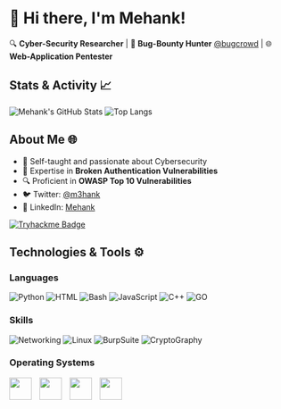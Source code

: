 # 👋 Hi there, I'm Mehank!


🔍 **Cyber-Security Researcher** | 🐞 **Bug-Bounty Hunter** [@bugcrowd](https://www.bugcrowd.com/) | 🌐 **Web-Application Pentester**



## Stats & Activity 📈

![Mehank's GitHub Stats](https://github-readme-stats.vercel.app/api?username=M3hank&show_icons=true&theme=tokyonight)
![Top Langs](https://github-readme-stats.vercel.app/api/top-langs/?username=M3hank&layout=compact&theme=tokyonight)

## About Me 🌐

- 🧠 Self-taught and passionate about Cybersecurity
- 🎯 Expertise in **Broken Authentication Vulnerabilities**
- 🔍 Proficient in **OWASP Top 10 Vulnerabilities**
- 🐦 Twitter: [@m3hank](https://twitter.com/M3hank)
- 💼 LinkedIn: [Mehank](https://www.linkedin.com/in/m3hank)

[![Tryhackme Badge](https://tryhackme-badges.s3.amazonaws.com/Mk617.png)](https://tryhackme.com/p/M3hank)

## Technologies & Tools ⚙️

### **Languages**
![Python](https://img.shields.io/badge/-Python-3776AB?&logo=python&logoColor=white&style=plastic&logoWidth=20)
![HTML](https://img.shields.io/badge/-HTML-E34F26?&logo=HTML5&logoColor=white&style=plastic&logoWidth=20)
![Bash](https://img.shields.io/badge/-Bash%20Scripting-4EAA25?logo=GNUBASH&logoColor=white&style=plastic&logoWidth=20)
![JavaScript](https://img.shields.io/badge/-JavaScript-F7DF1E?logo=JavaScript&logoColor=white&style=plastic&logoWidth=20)
![C++](https://img.shields.io/badge/-C++-00599C?logo=c%2b%2b&logoColor=white&style=plastic&logoWidth=20)
![GO](https://img.shields.io/badge/-Go-00ADD8?logo=go&logoColor=white&style=plastic&logoWidth=20)

### **Skills**
![Networking](https://img.shields.io/badge/-Networking-blue?style=plastic)
![Linux](https://img.shields.io/badge/%20-Linux-black?style=plastic)
![BurpSuite](https://img.shields.io/badge/%20-BurpSuite-orange?style=plastic)
![CryptoGraphy](https://img.shields.io/badge/%20-Cryptography-lightgrey?style=plastic)

### **Operating Systems**
<p align="left">
  <img src="https://user-images.githubusercontent.com/70057473/196029766-3e5ca608-48b3-4571-8a69-fd379ff2af2f.jpg" height="40" style="margin-right:10px;">
  <img src="https://user-images.githubusercontent.com/70057473/196029889-d545acf6-a5da-4838-b40f-633c23f27efc.jpg" height="40" style="margin-right:10px;">
  <img src="https://user-images.githubusercontent.com/70057473/196030040-6c63ade1-3250-4fda-95a8-3cc63b592623.jpg" height="40" style="margin-right:10px;">
  <img src="https://user-images.githubusercontent.com/70057473/196030156-56ae66cd-eb70-4cc5-9585-b3c4f4700c74.jpg" height="40" style="margin-right:10px;">
</p>
